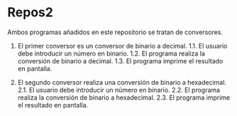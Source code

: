 # Repos2

Ambos programas añadidos en este repositorio se tratan de conversores.

1. El primer conversor es un conversor de binario a decimal.
	1.1. El usuario debe introducir un número en binario.
	1.2. El programa realiza la conversión de binario a decimal.
	1.3. El programa imprime el resultado en pantalla.

2. El segundo conversor realiza una conversión de binario a hexadecimal.
	2.1. El usuario debe introducir un número en binario.
	2.2. El programa realiza la conversión de binario a hexadecimal.
	2.3. El programa imprime el resultado en pantalla.